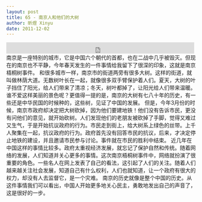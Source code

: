 ```yaml
---
layout: post
title: 65 - 南京人和他们的大树
author: 昕煜 Xinyu
date: 2011-12-02
---
```


<iframe src="https://archive.org/embed/slowchinese_201909/Slow_Chinese_065.mp3" width="500" height="30" frameborder="0" webkitallowfullscreen="true" mozallowfullscreen="true" allowfullscreen></iframe>
南京是一座特别的城市，它是中国六个朝代的首都，也在二战中几乎被毁灭。但现在的南京也不平静，今年春天发生的一件事情给我留下了很深的印象，这就是南京梧桐树事件。
和很多城市一样，南京市的街道两旁有很多大树。这样的街道，就叫做林荫大道。无数树叶长在一起，就像很多双手臂保护着人们。夏天，大树的叶子挡住了阳光，给人们带来了清凉；冬天，树叶都掉了，让阳光给人们带来温暖。谁不爱这样美丽的景色呢？更值得一提的是，南京的大树有七八十年的历史，有一些还是中华民国的时候种的，这些树，见证了中国的发展。
但是，今年3月份的时候，南京市政府却决定把大树砍掉，因为他们要建地铁！他们没有告诉市民，更没有问他们的意见，就开始砍树。人们发现他们的老朋友被砍掉了手脚，觉得又难过又生气，于是开始抗议政府的行为。市民走到街上，给大树系上绿色的丝带。上千人聚集在一起，抗议政府的行为。政府首先没有回答市民的抗议，后来，才决定停止地铁的建设，并且邀请市民参与讨论。事件就在市民的胜利中结束。
近几年在中国这样的事情比较多。政府太重视经济发展，就忘记了保护自然和传统。随着网络的发展，人们知道并关心更多的事情。这次南京梧桐树事件中，网络就扮演了很重要的角色。一些名人在网上发表了自己的看法，这引起了人们的关注。随着人们越来越关注社会发展，知道自己有什么权利，人们也就知道，让一个政府有很大的权力，却没有人去监督它，是一个灾难。
南京的历史就像是整个中国的历史。从这件事情我们可以看出，中国人开始更多地关心民主，勇敢地发出自己的声音了，这是很好的一步。
 
